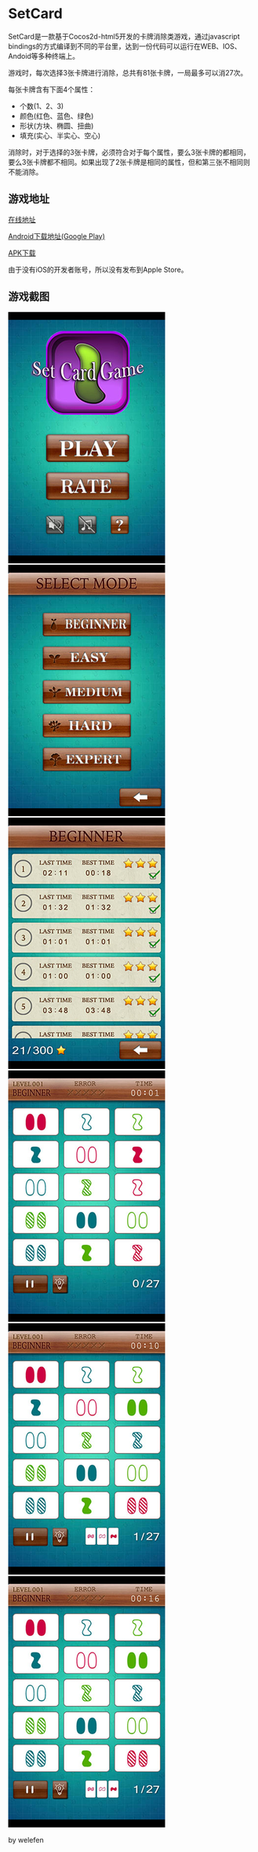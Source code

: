 SetCard
=======
SetCard是一款基于Cocos2d-html5开发的卡牌消除类游戏，通过javascript bindings的方式编译到不同的平台里，达到一份代码可以运行在WEB、IOS、Andoid等多种终端上。

游戏时，每次选择3张卡牌进行消除，总共有81张卡牌，一局最多可以消27次。

每张卡牌含有下面4个属性：

* 个数(1、2、3)
* 颜色(红色、蓝色、绿色)
* 形状(方块、椭圆、扭曲)
* 填充(实心、半实心、空心)

消除时，对于选择的3张卡牌，必须符合对于每个属性，要么3张卡牌的都相同，要么3张卡牌都不相同。如果出现了2张卡牌是相同的属性，但和第三张不相同则不能消除。

## 游戏地址

[在线地址](http://set.ueapp.com)

[Android下载地址(Google Play)](https://play.google.com/store/apps/details?id=com.weizoo.SetCard)

[APK下载](/welefen/SetCard/blob/master/proj.android/bin/SetCard.apk?raw=true)

由于没有iOS的开发者账号，所以没有发布到Apple Store。

## 游戏截图


![set card](screenshot/1.jpg) &nbsp;
![set card](screenshot/2.jpg) &nbsp;
![set card](screenshot/3.jpg) &nbsp;
![set card](screenshot/4.jpg) &nbsp;
![set card](screenshot/5.jpg) &nbsp;
![set card](screenshot/6.jpg) &nbsp;


by welefen
